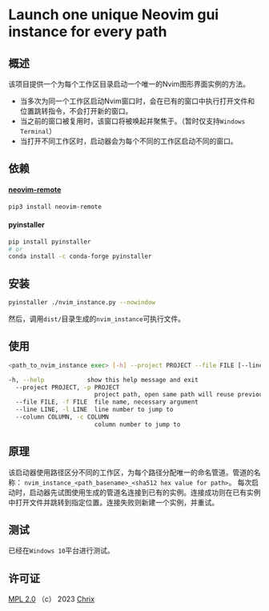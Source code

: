 # Launch one unique Neovim gui instance for every path

## 概述

该项目提供一个为每个工作区目录启动一个唯一的Nvim图形界面实例的方法。

* 当多次为同一个工作区启动Nvim窗口时，会在已有的窗口中执行打开文件和位置跳转指令，不会打开新的窗口。
* 当之前的窗口被复用时，该窗口将被唤起并聚焦于。（暂时仅支持`Windows Terminal`）
* 当打开不同工作区时，启动器会为每个不同的工作区启动不同的窗口。

## 依赖

#### [neovim-remote](https://github.com/mhinz/neovim-remote.git)

```bash
pip3 install neovim-remote
```

#### pyinstaller

```bash
pip install pyinstaller
# or
conda install -c conda-forge pyinstaller
```

## 安装

```bash
pyinstaller ./nvim_instance.py --nowindow
```

然后，调用`dist/`目录生成的`nvim_instance`可执行文件。

## 使用
```bash
<path_to_nvim_instance exec> [-h] --project PROJECT --file FILE [--line LINE] [--column COLUMN]

-h, --help            show this help message and exit
  --project PROJECT, -p PROJECT
                        project path, open same path will reuse previous window, necessary argument
  --file FILE, -f FILE  file name, necessary argument
  --line LINE, -l LINE  line number to jump to
  --column COLUMN, -c COLUMN
                        column number to jump to
```

## 原理

该启动器使用路径区分不同的工作区，为每个路径分配唯一的命名管道。管道的名称： `nvim_instance_<path_basename>_<sha512 hex value for path>`。
每次启动时，启动器先试图使用生成的管道名连接到已有的实例。连接成功则在已有实例中打开文件并跳转到指定位置。连接失败则新建一个实例，并重试。

## 测试

已经在`Windows 10`平台进行测试。

## 许可证

[MPL 2.0](https://mozilla.org/MPL/2.0/) （c） 2023 [Chrix](https://github.com/xchrix)